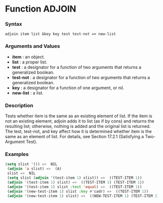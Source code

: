<!-- Generated on 05/10/2020 by https://github.com/anto2oo/clhs-evolved -->

# Function ADJOIN

### Syntax
`adjoin item list &key key test test-not => new-list`  


### Arguments and Values
- **item** : an object.   
- **list** : a proper list.   
- **test** : a designator for a function of two arguments that returns a generalized boolean.   
- **test-not** : a designator for a function of two arguments that returns a generalized boolean.   
- **key** : a designator for a function of one argument, or nil.   
- **new-list** : a list.   


### Description
Tests whether item is the same as an existing element of list. If the item is not an existing element, adjoin adds it to list (as if by cons) and returns the resulting list; otherwise, nothing is added and the original list is returned.  
The test, test-not, and key affect how it is determined whether item is the same as an element of list. For details, see Section 17.2.1 (Satisfying a Two-Argument Test).



### Examples
```lisp 
(setq slist '()) =>  NIL 
 (adjoin 'a slist) =>  (A) 
 slist =>  NIL 
 (setq slist (adjoin '(test-item 1) slist)) =>  ((TEST-ITEM 1)) 
 (adjoin '(test-item 1) slist) =>  ((TEST-ITEM 1) (TEST-ITEM 1)) 
 (adjoin '(test-item 1) slist :test 'equal) =>  ((TEST-ITEM 1)) 
 (adjoin '(new-test-item 1) slist :key #'cadr) =>  ((TEST-ITEM 1)) 
 (adjoin '(new-test-item 1) slist) =>  ((NEW-TEST-ITEM 1) (TEST-ITEM 1))
```
